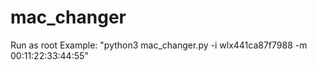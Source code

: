 # mac_changer
Run as root
Example: "python3 mac_changer.py -i wlx441ca87f7988 -m 00:11:22:33:44:55"

